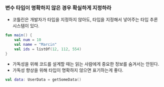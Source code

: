 ### 변수 타입이 명확하지 않은 경우 확실하게 지정하라
* 코틀린은 개발자가 타입을 지정하지 않아도, 타입을 지정해서 넣어주는 타입 추론 시스템이 있다.

```kotlin
fun main() {
    val num = 10
    val name = "Marcin"
    val ids = listOf(12, 112, 554)
}
```

* 가독성을 위해 코드를 설계할 때는 읽는 사람에게 중요한 정보를 숨겨서는 안된다.
* 가독성 향상을 위해 타입이 명확하지 않으면 표기하는게 좋다.

```kotlin
val data: UserData = getSomeData()
```